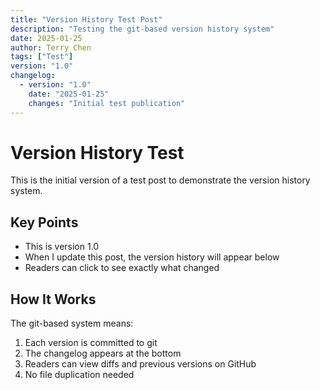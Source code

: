 ```yaml
---
title: "Version History Test Post"
description: "Testing the git-based version history system"
date: 2025-01-25
author: Terry Chen
tags: ["Test"]
version: "1.0"
changelog:
  - version: "1.0"
    date: "2025-01-25"
    changes: "Initial test publication"
---
```


# Version History Test

This is the initial version of a test post to demonstrate the version history system.

## Key Points

- This is version 1.0
- When I update this post, the version history will appear below
- Readers can click to see exactly what changed

## How It Works

The git-based system means:
1. Each version is committed to git
2. The changelog appears at the bottom
3. Readers can view diffs and previous versions on GitHub
4. No file duplication needed